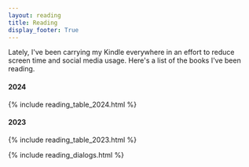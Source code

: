 ```yaml
---
layout: reading
title: Reading
display_footer: True
---
```


<p class="no-bottom">
Lately, I've been carrying my Kindle everywhere in an effort to reduce screen time and social media usage.
Here's a list of the books I've been reading.
</p>

<h4 class="no-bottom">2024</h4>
{% include reading_table_2024.html %}

<h4 class="no-bottom">2023</h4>
{% include reading_table_2023.html %}

{% include reading_dialogs.html %}
